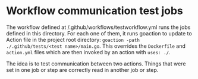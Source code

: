 # Workflow communication test jobs

The workflow defined at /.github/workflows/testworkflow.yml runs the jobs defined in this directory.
For each one of them, it runs goaction to update to Action file in the project root directory:
`goaction -path ./.github/tests/<test name>/main.go`. This overrides the `Dockerfile` and
`action.yml` files which are then invoked by an action with `uses: ./`.

The idea is to test communication between two actions. Things that were set in one job or step are
correctly read in another job or step.
